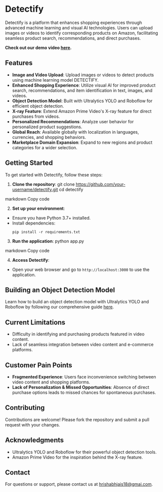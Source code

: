 # Detectify

Detectify is a platform that enhances shopping experiences through advanced machine learning and visual AI technologies. Users can upload images or videos to identify corresponding products on Amazon, facilitating seamless product search, recommendations, and direct purchases.

**Check out our demo video [here](https://drive.google.com/file/d/14m0qEbtdzwA3NMjwRjkxldL0q2IeAZ_y/view?usp=sharing).**

## Features

- **Image and Video Upload**: Upload images or videos to detect products using machine learning model DETECTIFY.
- **Enhanced Shopping Experience**: Utilize visual AI for improved product search, recommendations, and item identification in text, images, and videos.
- **Object Detection Model**: Built with Ultralytics YOLO and Roboflow for efficient object detection.
- **X-ray Feature**: Extend Amazon Prime Video's X-ray feature for direct purchases from videos.
- **Personalized Recommendations**: Analyze user behavior for personalized product suggestions.
- **Global Reach**: Available globally with localization in languages, currencies, and shopping behaviors.
- **Marketplace Domain Expansion**: Expand to new regions and product categories for a wider selection.

## Getting Started

To get started with Detectify, follow these steps:

1. **Clone the repository**:
git clone https://github.com/your-username/detectify.git
cd detectify

markdown
Copy code

2. **Set up your environment**:
- Ensure you have Python 3.7+ installed.
- Install dependencies:
  ```
  pip install -r requirements.txt
  ```

3. **Run the application**:
python app.py

markdown
Copy code

4. **Access Detectify**:
- Open your web browser and go to `http://localhost:3000` to use the application.

## Building an Object Detection Model

Learn how to build an object detection model with Ultralytics YOLO and Roboflow by following our comprehensive guide [here](link-to-guide).

## Current Limitations

- Difficulty in identifying and purchasing products featured in video content.
- Lack of seamless integration between video content and e-commerce platforms.

## Customer Pain Points

- **Fragmented Experience**: Users face inconvenience switching between video content and shopping platforms.
- **Lack of Personalization & Missed Opportunities**: Absence of direct purchase options leads to missed chances for spontaneous purchases.

## Contributing

Contributions are welcome! Please fork the repository and submit a pull request with your changes.

## Acknowledgments

- Ultralytics YOLO and Roboflow for their powerful object detection tools.
- Amazon Prime Video for the inspiration behind the X-ray feature.

## Contact

For questions or support, please contact us at hrishabhjais18@gmai.com.
